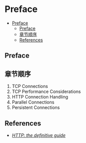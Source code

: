 # Preface


<!-- TOC -->

- [Preface](#preface)
    - [Preface](#preface-1)
    - [章节顺序](#章节顺序)
    - [References](#references)

<!-- /TOC -->


## Preface


## 章节顺序
1. TCP Connections
2. TCP Performance Considerations
3. HTTP Connection Handling
4. Parallel Connections
4. Persistent Connections



## References
* [*HTTP: the definitive guide*](https://book.douban.com/subject/1440226/)